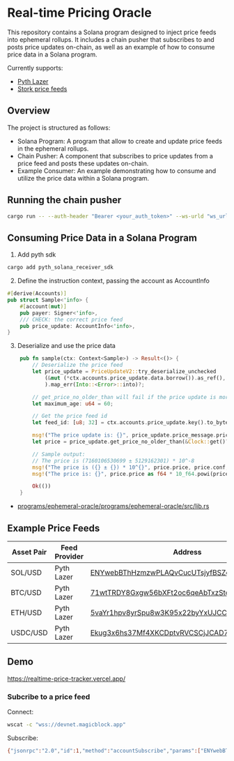 # Real-time Pricing Oracle

This repository contains a Solana program designed to inject price feeds into ephemeral rollups. It includes a chain pusher that subscribes to and posts price updates on-chain, as well as an example of how to consume price data in a Solana program.

Currently supports:
- [Pyth Lazer](https://docs.pyth.network/lazer)
- [Stork price feeds](https://www.stork.network/)


## Overview

The project is structured as follows:

- Solana Program: A program that allow to create and update price feeds in the ephemeral rollups.
- Chain Pusher: A component that subscribes to price updates from a price feed and posts these updates on-chain.
- Example Consumer: An example demonstrating how to consume and utilize the price data within a Solana program.

## Running the chain pusher

```bash
cargo run -- --auth-header "Bearer <your_auth_token>" --ws-urld "ws_url1,ws_url2" --cluster "https://devnet.magicblock.app"
```

## Consuming Price Data in a Solana Program


1. Add pyth sdk

```bash
cargo add pyth_solana_receiver_sdk
```

2. Define the instruction context, passing the account as AccountInfo

```rust
#[derive(Accounts)]
pub struct Sample<'info> {
    #[account(mut)]
    pub payer: Signer<'info>,
    /// CHECK: the correct price feed
    pub price_update: AccountInfo<'info>,
}
```

3. Deserialize and use the price data

```rust
    pub fn sample(ctx: Context<Sample>) -> Result<()> {
        // Deserialize the price feed
        let price_update = PriceUpdateV2::try_deserialize_unchecked
            (&mut (*ctx.accounts.price_update.data.borrow()).as_ref(),
            ).map_err(Into::<Error>::into)?;

        // get_price_no_older_than will fail if the price update is more than 30 seconds old
        let maximum_age: u64 = 60;

        // Get the price feed id
        let feed_id: [u8; 32] = ctx.accounts.price_update.key().to_bytes();

        msg!("The price update is: {}", price_update.price_message.price);
        let price = price_update.get_price_no_older_than(&Clock::get()?, maximum_age, &feed_id)?;

        // Sample output:
        // The price is (7160106530699 ± 5129162301) * 10^-8
        msg!("The price is ({} ± {}) * 10^{}", price.price, price.conf, price.exponent);
        msg!("The price is: {}", price.price as f64 * 10_f64.powi(price.exponent));

        Ok(())
    }
```

- [programs/ephemeral-oracle/programs/ephemeral-oracle/src/lib.rs](programs/ephemeral-oracle/programs/ephemeral-oracle/src/lib.rs)

## Example Price Feeds

| Asset Pair | Feed Provider | Address                                          |
|------------|---------------|--------------------------------------------------|
| SOL/USD    | Pyth Lazer    | [ENYwebBThHzmzwPLAQvCucUTsjyfBSZdD9ViXksS4jPu](https://explorer.solana.com/address/ENYwebBThHzmzwPLAQvCucUTsjyfBSZdD9ViXksS4jPu?cluster=custom&customUrl=https%3A%2F%2Fdevnet.magicblock.app) |
| BTC/USD    | Pyth Lazer    | [71wtTRDY8Gxgw56bXFt2oc6qeAbTxzStdNiC425Z51sr](https://explorer.solana.com/address/71wtTRDY8Gxgw56bXFt2oc6qeAbTxzStdNiC425Z51sr?cluster=custom&customUrl=https%3A%2F%2Fdevnet.magicblock.app) |
| ETH/USD    | Pyth Lazer    | [5vaYr1hpv8yrSpu8w3K95x22byYxUJCCNCSYJtqVWPvG](https://explorer.solana.com/address/5vaYr1hpv8yrSpu8w3K95x22byYxUJCCNCSYJtqVWPvG?cluster=custom&customUrl=https%3A%2F%2Fdevnet.magicblock.app) |
| USDC/USD   | Pyth Lazer    | [Ekug3x6hs37Mf4XKCDptvRVCSCjJCAD7LKmKQXBAa541](https://explorer.solana.com/address/Ekug3x6hs37Mf4XKCDptvRVCSCjJCAD7LKmKQXBAa541?cluster=custom&customUrl=https%3A%2F%2Fdevnet.magicblock.app) |

## Demo

https://realtime-price-tracker.vercel.app/

### Subcribe to a price feed

Connect:

```bash
wscat -c "wss://devnet.magicblock.app"
```

Subscribe:

```bash
{"jsonrpc":"2.0","id":1,"method":"accountSubscribe","params":["ENYwebBThHzmzwPLAQvCucUTsjyfBSZdD9ViXksS4jPu",{"encoding":"jsonParsed","commitment":"confirmed"}]}
```




